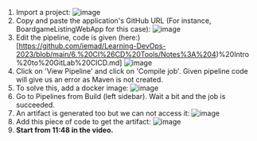 1) Import a project:
   ![image](https://github.com/iemad/Learning-DevOps-2023/assets/17620076/73abce5b-0bd7-4f30-94d2-5a1516cdcf5a)
2) Copy and paste the application's GitHub URL (For instance, BoardgameListingWebApp for this case):
   ![image](https://github.com/iemad/Learning-DevOps-2023/assets/17620076/15020035-39a4-4885-9fd4-bddb19b2a45b)
3) Edit the pipeline, code is given (here:)[https://github.com/iemad/Learning-DevOps-2023/blob/main/6.%20CI%26CD%20Tools/Notes%3A%204)%20Intro%20to%20GitLab%20CICD.md]
   ![image](https://github.com/iemad/Learning-DevOps-2023/assets/17620076/528cf799-9a48-4280-ba4c-b3d2f45bdabd)
4) Click on 'View Pipeline' and click on 'Compile job'. Given pipeline code will give us an error as Maven is not created.
5) To solve this, add a docker image:
   ![image](https://github.com/iemad/Learning-DevOps-2023/assets/17620076/fd4f949b-520d-434e-835e-761f57a19231)
6) Go to Pipelines from Build (left sidebar). Wait a bit and the job is succeeded.
7) An artifact is generated too but we can not access it:
   ![image](https://github.com/iemad/Learning-DevOps-2023/assets/17620076/f2660fc3-ca3d-4cfc-a30e-e30c17c12f65)
8) Add this piece of code to get the artifact:
   ![image](https://github.com/iemad/Learning-DevOps-2023/assets/17620076/df984172-eafe-45bb-a433-1d1e1ee1a655)
9) **Start from 11:48 in the video.**

    

